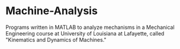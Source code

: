 # Machine-Analysis
Programs written in MATLAB to analyze mechanisms in a Mechanical Engineering course at University of Louisiana at Lafayette, called "Kinematics and Dynamics of Machines."

